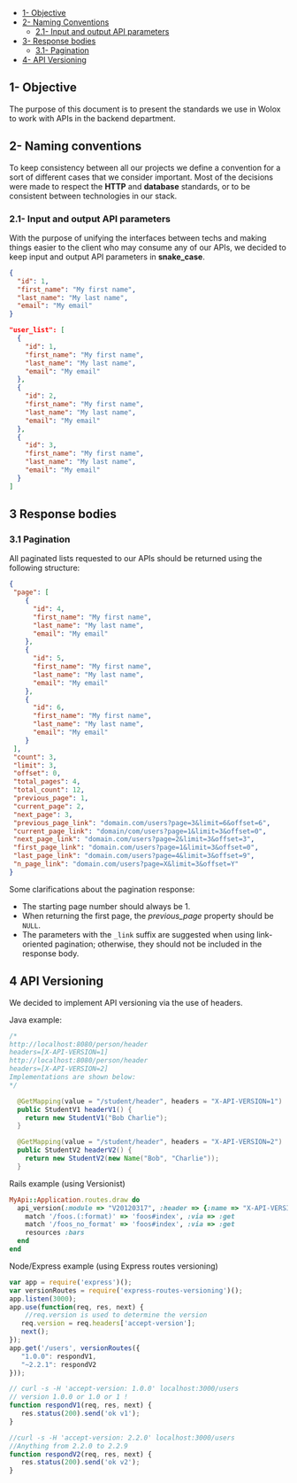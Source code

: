 - [1- Objective](#1--objective)
- [2- Naming Conventions](#2--naming-conventions)
  - [2.1- Input and output API parameters](#21--input-and-output-api-parameters)
- [3- Response bodies](#3-response-bodies)
  - [3.1- Pagination](#31-pagination)
- [4- API Versioning](#4-api-versioning)


## 1- Objective

The purpose of this document is to present the standards we use in Wolox to work with APIs in the backend department.

## 2- Naming conventions

To keep consistency between all our projects we define a convention for a sort of different cases that we consider important. Most of the decisions were made to respect the **HTTP** and **database** standards, or to be consistent between technologies in our stack.

### 2.1- Input and output API parameters

With the purpose of unifying the interfaces between techs and making things easier to the client who may consume any of our APIs, we decided to keep input and output API parameters in **snake_case**.

```json
{
  "id": 1,
  "first_name": "My first name",
  "last_name": "My last name",
  "email": "My email"
}
```

```json
"user_list": [
  {
    "id": 1,
    "first_name": "My first name",
    "last_name": "My last name",
    "email": "My email"
  },
  {
    "id": 2,
    "first_name": "My first name",
    "last_name": "My last name",
    "email": "My email"
  },
  {
    "id": 3,
    "first_name": "My first name",
    "last_name": "My last name",
    "email": "My email"
  }
]
```

## 3 Response bodies

### 3.1 Pagination

All paginated lists requested to our APIs should be returned using the following structure:

```json
{
 "page": [
    {
      "id": 4,
      "first_name": "My first name",
      "last_name": "My last name",
      "email": "My email"
    },
    {
      "id": 5,
      "first_name": "My first name",
      "last_name": "My last name",
      "email": "My email"
    },
    {
      "id": 6,
      "first_name": "My first name",
      "last_name": "My last name",
      "email": "My email"
    }
 ],
 "count": 3,
 "limit": 3,
 "offset": 0,
 "total_pages": 4,
 "total_count": 12,
 "previous_page": 1,
 "current_page": 2,
 "next_page": 3,
 "previous_page_link": "domain.com/users?page=3&limit=6&offset=6",
 "current_page_link": "domain/com/users?page=1&limit=3&offset=0",
 "next_page_link": "domain.com/users?page=2&limit=3&offset=3",
 "first_page_link": "domain.com/users?page=1&limit=3&offset=0",
 "last_page_link": "domain.com/users?page=4&limit=3&offset=9",
 "n_page_link": "domain.com/users?page=X&limit=3&offset=Y"
}
```

Some clarifications about the pagination response:
- The starting page number should always be 1.
- When returning the first page, the *previous_page* property should be `NULL`.
- The parameters with the `_link` suffix are suggested when using link-oriented pagination; otherwise, they should not be included in the response body.

## 4 API Versioning

We decided to implement API versioning via the use of headers.


Java example:
```java
/*
http://localhost:8080/person/header
headers=[X-API-VERSION=1]
http://localhost:8080/person/header
headers=[X-API-VERSION=2]
Implementations are shown below:
*/

  @GetMapping(value = "/student/header", headers = "X-API-VERSION=1")
  public StudentV1 headerV1() {
    return new StudentV1("Bob Charlie");
  }

  @GetMapping(value = "/student/header", headers = "X-API-VERSION=2")
  public StudentV2 headerV2() {
    return new StudentV2(new Name("Bob", "Charlie"));
  }

```

Rails example (using Versionist)
```ruby
MyApi::Application.routes.draw do
  api_version(:module => "V20120317", :header => {:name => "X-API-VERSION", :value => "v20120317"}) do
    match '/foos.(:format)' => 'foos#index', :via => :get
    match '/foos_no_format' => 'foos#index', :via => :get
    resources :bars
  end
end
```

Node/Express example (using Express routes versioning)
```javascript
var app = require('express')();
var versionRoutes = require('express-routes-versioning')();
app.listen(3000);
app.use(function(req, res, next) {
    //req.version is used to determine the version
   req.version = req.headers['accept-version'];
   next();
});
app.get('/users', versionRoutes({
   "1.0.0": respondV1,
   "~2.2.1": respondV2
}));

// curl -s -H 'accept-version: 1.0.0' localhost:3000/users
// version 1.0.0 or 1.0 or 1 !
function respondV1(req, res, next) {
   res.status(200).send('ok v1');
}

//curl -s -H 'accept-version: 2.2.0' localhost:3000/users
//Anything from 2.2.0 to 2.2.9
function respondV2(req, res, next) {
   res.status(200).send('ok v2');
}
```